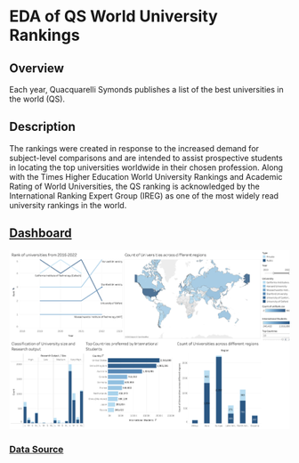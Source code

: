 # EDA of QS World University Rankings

## Overview
Each year, Quacquarelli Symonds publishes a list of the best universities in the world (QS). 
## Description
The rankings were created in response to the increased demand for subject-level comparisons and are intended to assist prospective students in locating the top universities worldwide in their chosen profession. Along with the Times Higher Education World University Rankings and Academic Rating of World Universities, the QS ranking is acknowledged by the International Ranking Expert Group (IREG) as one of the most widely read university rankings in the world.

## [Dashboard](https://public.tableau.com/app/profile/aakansha.goyal/viz/QSWorldUniversityRankingsDashboard_16734715127030/Dashboard1?publish=yes)

![preview](preview.png)

### [Data Source](https://www.kaggle.com/code/padhmam/qs-world-university-rankings-eda-visualization/data)
